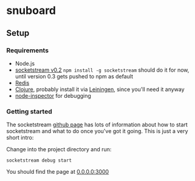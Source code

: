 # snuboard

## Setup

### Requirements

* Node.js
* [socketstream v0.2](https://github.com/socketstream/socketstream/tree/0.2) `npm install -g socketstream` should do it for now, until version 0.3 gets pushed to npm as default
* [Redis](http://redis.io)
* [Clojure](http://clojure.org), probably install it via [Leiningen](https://github.com/technomancy/leiningen), since you'll need it anyway
* [node-inspector](https://github.com/dannycoates/node-inspector) for debugging

### Getting started

The socketstream [github page](https://github.com/socketstream/socketstream/tree/0.2) has lots of information about how to start socketstream and what to do once you've got it going. This is just a very short intro:

Change into the project directory and run:

    socketstream debug start

You should find the page at [0.0.0.0:3000](http://0.0.0.0:3000)
